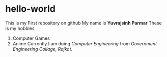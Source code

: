 # hello-world
This is my First repository on github
My name is **Yuvrajsinh Parmar**
These is my hobbies
1. Computer Games
2. Anime
Currently I am doing *Computer Engineering* from *Government Engineering Collage, Rajkot.*
